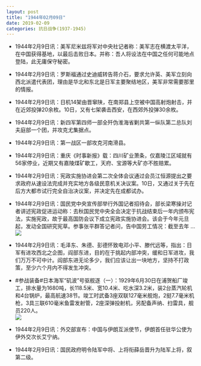 ```yaml
---
layout: post
title: "1944年02月09日"
date: 2019-02-09
categories: 抗日战争(1937-1945)
---
```


<meta name="referrer" content="no-referrer" />

- 1944年2月9日讯：美军尼米兹将军对中央社记者称：美军志在横渡太平洋，在中国获得基地，以最后击败日本。并称：吾人将设法在中国之任何可能地点登陆，此无庸保守秘密。 

- 1944年2月9日讯：罗斯福通过史迪威转告蒋介石，要求允许英、美军立刻向西北派遣代表团，理由是华北和东北是日军主要聚结地区，美军非常需要那里的情报。 

- 1944年2月9日讯：日机14架由晋窜陕，在南郑县上空被中国高射炮射击，并在近郊投弹20余枚。10日，又有七架袭击西安，在西郊外投弹30余枚。 

- 1944年2月9日讯：新四军第四师一部全歼伪淮海省剿共第一纵队第二总队刘夫庭部一个团，并攻克尤集据点。 

- 1944年2月9日讯：第一战区一部攻克河南滑县。 

- 1944年2月9日讯：重庆《时事新报》载：四川矿业萧条，仅嘉陵江区域就有56家停业，近期又有嘉陵煤矿歇工，天府、宝源等大矿亦不胜赔累。 

- 1944年2月9日讯：宪政实施协进会第二次全体会议通过会员江恒源提出之要求政府从速设法完成并充实地方各级民意机关决议案。10日，又通过关于先在后方大都市试行完全自治决议案，并决定先在成都试办。 

- 1944年2月9日讯：国民党中央宣传部举行外国记者招待会，部长梁寒操对记者讲述宪政促进运动称：去秋国民党中央全会决定于抗战结束后一年内颁布宪法，实施宪政，故于最高国防会议下成立宪政实施协进会。该会于今年元旦起，发动全国研究宪草。参事张平群答记者问，告中国劳工情况：截至去年 ... <br/><img src="https://wx1.sinaimg.cn/large/aca367d8ly1g001f4cen9j20c809zq31.jpg" />

- 1944年2月9日讯：毛泽东、朱德、彭德怀致电邓小平、滕代远等，指出：日军有进攻西北之企图，阎部东进，目的在于挑起内部冲突，缓和日军进攻，我们万万不可中计。阎部东进无论多少，我们应该让出一块地方，坚持不打政策，至少六个月内不得发生冲突。 

- #参战装备#日本海军“矶波”号驱舰逐（一）：1929年6月30日在浦贺船厂竣工，排水量为1680吨，长118.5米、宽10.4米、吃水深3.2米，装2台蒸汽轮机和4台锅炉，最高航速38节。竣工时武备3座双联127毫米舰炮，2挺7.7毫米机枪，3具三联610毫米鱼雷发射管，2座深弹投射机，另配备声纳、扫雷具，舰员220人。 <br/><img src="https://wx2.sinaimg.cn/large/aca367d8ly1fzzxxqnagnj22t70qtaiu.jpg" />

- 1944年2月9日讯：外交部宣布：中国与伊朗互派使节，伊朗首任驻华公使为伊外交次长艾宁纳。 

- 1944年2月9日讯：国民政府明令陆军中将、上将衔薛岳晋升为陆军上将，叙第二级。 

